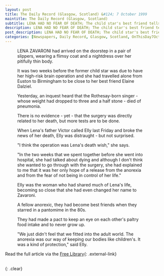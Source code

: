 ```yaml
---
layout: post
title: The Daily Record (Glasgow, Scotland) &#124; 7 October 1999
maintitle: The Daily Record (Glasgow, Scotland)
subtitle: LENA HAD NO FEAR OF DEATH; The child star's best friend tells how Lena wanted to find an end to the anorexia which had plagued her life.
description: LENA HAD NO FEAR OF DEATH; The child star's best friend tells how Lena wanted to find an end to the anorexia which had plagued her life.
post_description: LENA HAD NO FEAR OF DEATH; The child star's best friend tells how Lena wanted to find an end to the anorexia which had plagued her life.
categories: [Newspapers, Daily Record, Glasgow, Scotland, OnThisDay7October]
---
```


<figure class="fig3">
<p>LENA ZAVARONI had arrived on the doorstep in a pair of slippers, wearing a flimsy coat and a nightdress over her pitifully thin body.</p>
<p>It was two weeks before the former child star was due to have her high-risk brain operation and she had travelled alone from Euston to Birmingham to be close to her best friend Elaine Dalziel.</p>
<p>Yesterday, an inquest heard that the Rothesay-born singer - whose weight had dropped to three and a half stone - died of pneumonia.</p>
<p>There is no evidence - yet - that the surgery was directly related to her death, but more tests are to be done.</p>
<p>When Lena's father Victor called Elly last Friday and broke the news of her death, Elly was distraught - but not surprised.</p>
<p>"I think the operation was Lena's death wish," she says.</p>
<p>"In the two weeks that we spent together before she went into hospital, she had talked about dying and although I don't think she wanted to go through with the surgery, she had explained to me that it was her only hope of a release from the anorexia and from the fear of not being in control of her life."</p>
<p>Elly was the woman who had shared much of Lena's life, becoming so close that she had even changed her name to Zavaroni.</p>
<p>A fellow anorexic, they had become best friends when they starred in a pantomime in the 80s.</p>
<p>They had made a pact to keep an eye on each other's paltry food intake and to never grow up.</p>
<p>"We just didn't feel that we fitted into the adult world. The anorexia was our way of keeping our bodies like children's. It was a kind of protection," said Elly.</p>
</figure>

Read the full article via the [Free Library](http://www.thefreelibrary.com/LENA+HAD+NO+FEAR+OF+DEATH%3B+The+child+star%27s+best+friend+tells+how...-a060330638){: .external-link}

<br />{: .clear}

